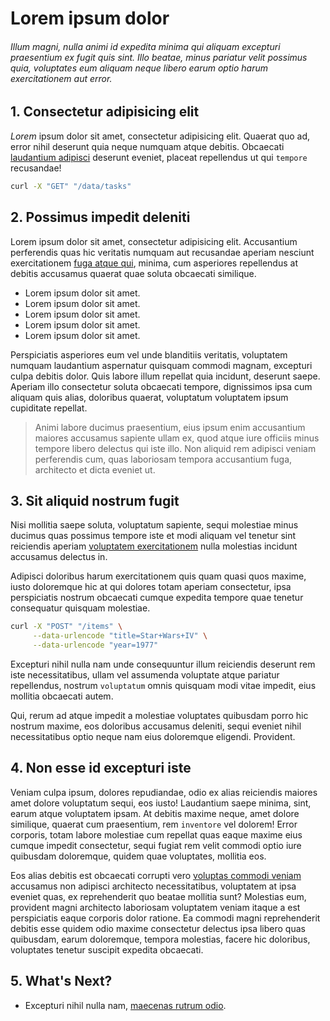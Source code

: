 # Lorem ipsum dolor

###### Illum magni, nulla animi id expedita minima qui aliquam excepturi praesentium ex fugit quis sint. Illo beatae, minus pariatur velit possimus quia, voluptates eum aliquam neque libero earum optio harum exercitationem aut error.

<!-- <article id="1-first-section"> -->

## 1. Consectetur adipisicing elit

*Lorem* ipsum dolor sit amet, consectetur adipisicing elit. Quaerat quo ad, error nihil deserunt quia neque numquam atque debitis. Obcaecati [laudantium adipisci](#) deserunt eveniet, placeat repellendus ut qui `tempore` recusandae!

```bash
curl -X "GET" "/data/tasks"
```

<!-- </article> -->

<!-- <article id="2-second-section"> -->

## 2. Possimus impedit deleniti

Lorem ipsum dolor sit amet, consectetur adipisicing elit. Accusantium perferendis quas hic veritatis numquam aut recusandae aperiam nesciunt exercitationem [fuga atque qui](#), minima, cum asperiores repellendus at debitis accusamus quaerat quae soluta obcaecati similique.

* Lorem ipsum dolor sit amet.
* Lorem ipsum dolor sit amet.
* Lorem ipsum dolor sit amet.
* Lorem ipsum dolor sit amet.
* Lorem ipsum dolor sit amet.

Perspiciatis asperiores eum vel unde blanditiis veritatis, voluptatem numquam laudantium aspernatur quisquam commodi magnam, excepturi culpa debitis dolor. Quis labore illum repellat quia incidunt, deserunt saepe. Aperiam illo consectetur soluta obcaecati tempore, dignissimos ipsa cum aliquam quis alias, doloribus quaerat, voluptatum voluptatem ipsum cupiditate repellat.

> Animi labore ducimus praesentium, eius ipsum enim accusantium maiores accusamus sapiente ullam ex, quod atque iure officiis minus tempore libero delectus qui iste illo. Non aliquid rem adipisci veniam perferendis cum, quas laboriosam tempora accusantium fuga, architecto et dicta eveniet ut.

<!-- </article> -->

<!-- <article id="3-third-section"> -->

## 3. Sit aliquid nostrum fugit

Nisi mollitia saepe soluta, voluptatum sapiente, sequi molestiae minus ducimus quas possimus tempore iste et modi aliquam vel tenetur sint reiciendis aperiam [voluptatem exercitationem](#) nulla molestias incidunt accusamus delectus in.

Adipisci doloribus harum exercitationem quis quam quasi quos maxime, iusto doloremque hic at qui dolores totam aperiam consectetur, ipsa perspiciatis nostrum obcaecati cumque expedita tempore quae tenetur consequatur quisquam molestiae.

```bash
curl -X "POST" "/items" \
     --data-urlencode "title=Star+Wars+IV" \
     --data-urlencode "year=1977"
```

Excepturi nihil nulla nam unde consequuntur illum reiciendis deserunt rem iste necessitatibus, ullam vel assumenda voluptate atque pariatur repellendus, nostrum `voluptatum` omnis quisquam modi vitae impedit, eius mollitia obcaecati autem.

Qui, rerum ad atque impedit a molestiae voluptates quibusdam porro hic nostrum maxime, eos doloribus accusamus deleniti, sequi eveniet nihil necessitatibus optio neque nam eius doloremque eligendi. Provident.

<!-- </article> -->

<!-- <article id="4-fourth-section"> -->

## 4. Non esse id excepturi iste

Veniam culpa ipsum, dolores repudiandae, odio ex alias reiciendis maiores amet dolore voluptatum sequi, eos iusto! Laudantium saepe minima, sint, earum atque voluptatem ipsam. At debitis maxime neque, amet dolore similique, quaerat cum praesentium, rem `inventore` vel dolorem! Error corporis, totam labore molestiae cum repellat quas eaque maxime eius cumque impedit consectetur, sequi fugiat rem velit commodi optio iure quibusdam doloremque, quidem quae voluptates, mollitia eos.

Eos alias debitis est obcaecati corrupti vero [voluptas commodi veniam](#) accusamus non adipisci architecto necessitatibus, voluptatem at ipsa eveniet quas, ex reprehenderit quo beatae mollitia sunt? Molestias eum, provident magni architecto laboriosam voluptatem veniam itaque a est perspiciatis eaque corporis dolor ratione. Ea commodi magni reprehenderit debitis esse quidem odio maxime consectetur delectus ipsa libero quas quibusdam, earum doloremque, tempora molestias, facere hic doloribus, voluptates tenetur suscipit expedita obcaecati.

<!-- </article> -->

## 5. What's Next?

* Excepturi nihil nulla nam, [maecenas rutrum odio](./maecenas.html).
